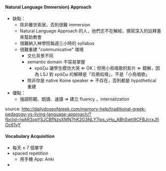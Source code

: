 #### Natural Language (Immersion) Approach 
- 缺點：
	- 除非離世索居，否則很難 immersion
	- Natural Language Approach 的人，他們志不在解經，撰寫深入的註釋書來幫助教會
	- 很難納入神學院每週三小時的 syllabus
	- 很難重建 "communicative" 環境
		- 文化背景不同
		- semantic domain 不容易掌握
			- κράζω 讓學生模仿大哭 ⇐ OK；但用小鳥唱歌的影片 ⇐ 錯解，因為 LSJ 對 κράζω 的解釋是「烏鴉呱嚎」，不是「小鳥唱歌」
		- 除非你是 native Koine speaker ⇐ 不存在，否則都是 hypothetical 重建
- 優點：
	- 強調聆聽、朗讀、速讀 ⇒ 建立 fluency ，internalization

source: http://dailydoseofgreek.com/memory-help/traditional-greek-pedagogy-vs-living-language-approach/?fbclid=IwAR3opYSJCBfNzsXMN7hK2G3NLY7ips_yHu_ABhSwti9CFBJcrxJfjOc61vY


#### Vocabulary Acquisition
- 每天 ≤ 7 個單字
- spaced repetition
	- 用手機 App: Anki 
- 